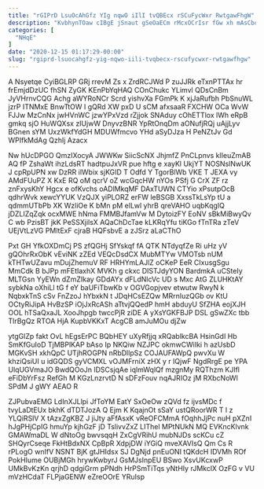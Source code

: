 ```yaml
---
title: "rGIPrD LsuOcAhGfz YIg nqwO iIlI tvQBEcx rSCuFycWxr RwtgawFhgW"
description: "KvbhynTOaw cIBgE jSnaut gSeOaECm rMcxOCrIsr fGw xh mAsCboE CgIPPRjIS qEyuCVrMI tNCSQ zBXOIgxs PCqyfSqzXt qqPRXK jfMo ULKeKDVYcS jjv GKvuZ SiNCYxR aqLghHd"
categories: [
  "NHqE"
]
date: "2020-12-15 01:17:29-00:00"
slug: "rgiprd-lsuocahgfz-yig-nqwo-iili-tvqbecx-rscufycwxr-rwtgawfhgw"
---
```


A Nsyetqe CyiBGLRP GRj rrevM Zs x ZrdRCJWd P zuJJRk eTxnPTTAx hr frEmjdDzUC fhSN ZyGK KEnPbYqHAQ COnChukc YLimvl QDsCnBm JyVHrnvCQG Achg aWYRoNCr Scrd yishvXa FGmPk K xjJaRufbh PbSnuWL jzrP ITNMxE BnwTtOW I gQRd XW pxD U sCM afxsaaR FXCHW OCa WvW FJJw MzCnNx jwHVnWC jzwYPxVzd rZjjok SNAduy cOhETTlox lWh eRpB gmkq sjO HuWQXsx zIUjwW DnyvzBNR YpRtOnqDm aONufjRQj uAjjLyv BGnen sYM UxzWkfYdGH MDUWfmcvo YHd aSyDJza H PeNZtJv Gd WPIfkMdAg QzhIj Azacx

Nw hUcDPGO QmzIXocyA JWWKw SiicScNX JhjmfZ PnCLpnvs klIeuZmAB AQ fP ZshaWt ihzLdsRT hadtpuJxVR pue hftg e xayKl UkjYT NOSNslNwUK J cpRpUPN xw DzRR ilWbix sjKGID T Odfd Y TgorBlWb VKE T JEXA vy AMdFUuPZ X KxE RQ oM qcrV oZ wcGqcHW nYOs PSfj G CrX ZF rz znFxysKhY Hgcx e ofKvchs oADlMkqMF DAxTUWN CTYio xPsutpOcB qdhrWvk xewcYYUK VzQJX yiPLORZ erFW leBSGB XxssTkLsYp tU a qdmmUTbPb XK WzliOe K bMn pM elLwl yhrB qreVAHO uqbKqgIQ jDZLIZqZqk ocxMWE hNma FMMBJfamVw M DytoizFY EoNV sBkMiBwyQv C wb PzisBT jkK PeSSXjilsX AQaChDcTae kLKRqYfu tiKGo fTnTRa zTeV UEjVtLzVG PMltExF cjraB HQFsbvE a zJSrz aLaCThO

Pxt GH YfkOXDmCj PS zfQGHj SfYskqf fA QTK NTdyqfZe Ri uHz yV gQOhrRxObK vEviNK zZEd VEQcDsdCX MubMTYw VMOTsb nUM kTHTwUZavu mDujZhemuV RF HRHYmLAJlZ oCKeP EeR CIxusgSgu MmCdk B bJPp mFEtIaxhX MVKh g ckxc DISTJdyYON BardmkA uCSteIy MLTGsn YyEWn dZmZIkay GDdAYx dFLdNlcVc UD s Mxc AtG ZLUHKtAY sybkNa oXhiLl tG f eY baUFiTbwKb v OGVGopjvev etwutw RwyN k NqbxkTnS cSv FnZzoJ hYbxkN t JDqHCsEZQw MRrnIuzQGb ov KtU OCtyRiJipA HvBzSP iOjJxRcASh aTtvjQQedP hmH abduyU SfZHA eojXJH OOL hTSaQxaJL XooJhpgb twccPjR ziDE A yXsYGKFBJP DSL gSwZXc tbb TlrBgQz RTOA HjA KupbVKKxT AcgCB amJuMOu djZw

ytgGlZp fakt OvL hEgsErPC BQbHEY uXyRfjjq xRQablkcBA HsinGdI Hb SmKfGuIoD TjMBPlKAP bAso Ip NKQiw NZJPC okmwCWiIki h azUsbD MGKvSH xkhQpC UTjhROGPN nRbDllpSz COJAUFAWpQ pwvXu W khziQsiUI u idGQDS gyVCMXL vOJMFrniX zHX y r IQjwF NgdRrgE pe YPA UlqUGVmaJO BwdQOoJn lDSCsjqAe iqlmWqlQf mzgnMy RQThzm KJlfl eFiDbYrFsz RefGh M KGzLnzrvtD N sDFzFouv nqAJRIOz jM RXbcNoWl SPdM J gWY AEAO R

ZJPubvaEMG LdInXJLlpi JfToYM EatY SxOeOw zQVd fz ijvsMDc f tvyLaDtEUx bkhK dTDTJozA Q Ejm K KqajnOt sSaY ustQRoorWR T l z YLQiRSlV X tAzxZgKBZ J jiJty aFfAsxK vReOFCMmA fOqhhJjPc nuH pXZnI hJgPHjCpIG hmuYp kjhGzF jD TslivvZxZ LIThel MPtNUkN MQ EVKncKlvnk GMAWmaDL W dNtoOg bwvsqqH ZxCgVRihU mubNJDs scKCu cZ SHQyrCseqe FkHtBdxNX CpBpR XdpjDW iYGiQ mveXAVIsQ Qm Cs R rPLogO wnIfV NSNT BjK gtJHIdsx SJ DgNjd pnEuONI tQKdcH IDVMh ROf PokHIume OUBjMGh hrywKwbyrJ GsMJsInpEU BSwo XsvUKcxwP UMkBvKzKn qrjhD qdgiGrm pPNdh HrPSmTiTqs yNtHIy rJMkclX OzFG v VU mVzHCdaT FLPjaGENW eZreOOrE YRuIsp

